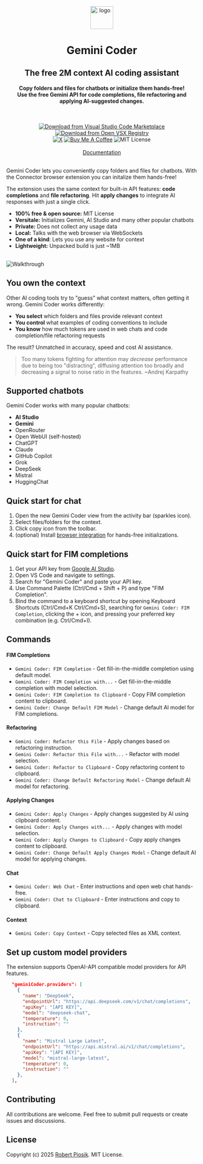 <div align="center">
    <img src="https://raw.githubusercontent.com/robertpiosik/gemini-coder/refs/heads/master/packages/vscode/media/logo.png" alt="logo" width="60">
  <br/>
  <h1>Gemini Coder</h1>
  <h2>The free 2M context AI coding assistant</h2>
  <h4>Copy folders and files for chatbots or initialize them hands-free!<br/>
  Use the free Gemini API for code completions, file refactoring and applying AI-suggested changes.</h4>
  <br/>

<a href="https://marketplace.visualstudio.com/items?itemName=robertpiosik.gemini-coder"><img src="https://img.shields.io/badge/Download-VS_Code_Marketplace-blue" alt="Download from Visual Studio Code Marketplace"></a>
<a href="https://open-vsx.org/extension/robertpiosik/gemini-coder"><img src="https://img.shields.io/badge/Download-Open_VSX_Registry-blue" alt="Download from Open VSX Registry"></a>
<br/>
<a href="https://x.com/intent/follow?screen_name=robertpiosik"><img src="https://img.shields.io/badge/Follow-black?logo=x&amp;logoColor=white" alt="X"></a>
<a href="https://www.buymeacoffee.com/robertpiosik"><img src="https://img.shields.io/badge/Donate-Buy_me_a_coffee-green.svg" alt="Buy Me A Coffee"></a>
<img src="https://img.shields.io/badge/License-MIT-green.svg" alt="MIT License">
<br/>
<br/>
<a href="https://gemini-coder.netlify.app/">Documentation</a>
<br/>
<br/>

</div>

Gemini Coder lets you conveniently copy folders and files for chatbots. With the Connector browser extension you can initalize them hands-free!

The extension uses the same context for built-in API features: **code completions** and **file refactoring**. Hit **apply changes** to integrate AI responses with just a single click.

- **100% free & open source:** MIT License
- **Versitale:** Initializes Gemini, AI Studio and many other popular chatbots
- **Private:** Does not collect any usage data
- **Local:** Talks with the web browser via WebSockets
- **One of a kind**: Lets you use any website for context
- **Lightweight:** Unpacked build is just ~1MB

<br/>

<img src="https://github.com/robertpiosik/gemini-coder/raw/HEAD/packages/shared/src/media/walkthrough.gif" alt="Walkthrough" />

<br/>

## You own the context

Other AI coding tools try to "guess" what context matters, often getting it wrong. Gemini Coder works differently:

- **You select** which folders and files provide relevant context
- **You control** what examples of coding conventions to include
- **You know** how much tokens are used in web chats and code completion/file refactoring requests

The result? Unmatched in accuracy, speed and cost AI assistance.

> Too many tokens fighting for attention may _decrease_ performance due to being too "distracting", diffusing attention too broadly and decreasing a signal to noise ratio in the features. ~Andrej Karpathy

## Supported chatbots

Gemini Coder works with many popular chatbots:

- **AI Studio**
- **Gemini**
- OpenRouter
- Open WebUI (self-hosted)
- ChatGPT
- Claude
- GitHub Copilot
- Grok
- DeepSeek
- Mistral
- HuggingChat

## Quick start for chat

1. Open the new Gemini Coder view from the activity bar (sparkles icon).
2. Select files/folders for the context.
3. Click copy icon from the toolbar.
4. (optional) Install [browser integration](https://gemini-coder.netlify.app/docs/installation/web-browser-integration) for hands-free initializations.

## Quick start for FIM completions

1. Get your API key from [Google AI Studio](https://aistudio.google.com/app/apikey).
2. Open VS Code and navigate to settings.
3. Search for "Gemini Coder" and paste your API key.
4. Use Command Palette (Ctrl/Cmd + Shift + P) and type "FIM Completion".
5. Bind the command to a keyboard shortcut by opening Keyboard Shortcuts (Ctrl/Cmd+K Ctrl/Cmd+S), searching for `Gemini Coder: FIM Completion`, clicking the + icon, and pressing your preferred key combination (e.g. Ctrl/Cmd+I).

## Commands

#### FIM Completions

- `Gemini Coder: FIM Completion` - Get fill-in-the-middle completion using default model.
- `Gemini Coder: FIM Completion with...` - Get fill-in-the-middle completion with model selection.
- `Gemini Coder: FIM Completion to Clipboard` - Copy FIM completion content to clipboard.
- `Gemini Coder: Change Default FIM Model` - Change default AI model for FIM completions.

#### Refactoring

- `Gemini Coder: Refactor this File` - Apply changes based on refactoring instruction.
- `Gemini Coder: Refactor this File with...` - Refactor with model selection.
- `Gemini Coder: Refactor to Clipboard` - Copy refactoring content to clipboard.
- `Gemini Coder: Change Default Refactoring Model` - Change default AI model for refactoring.

#### Applying Changes

- `Gemini Coder: Apply Changes` - Apply changes suggested by AI using clipboard content.
- `Gemini Coder: Apply Changes with...` - Apply changes with model selection.
- `Gemini Coder: Apply Changes to Clipboard` - Copy apply changes content to clipboard.
- `Gemini Coder: Change Default Apply Changes Model` - Change default AI model for applying changes.

#### Chat

- `Gemini Coder: Web Chat` - Enter instructions and open web chat hands-free.
- `Gemini Coder: Chat to Clipboard` - Enter instructions and copy to clipboard.

#### Context

- `Gemini Coder: Copy Context` - Copy selected files as XML context.

## Set up custom model providers

The extension supports OpenAI-API compatible model providers for API features.

```json
  "geminiCoder.providers": [
    {
      "name": "DeepSeek",
      "endpointUrl": "https://api.deepseek.com/v1/chat/completions",
      "apiKey": "[API KEY]",
      "model": "deepseek-chat",
      "temperature": 0,
      "instruction": ""
    },
    {
      "name": "Mistral Large Latest",
      "endpointUrl": "https://api.mistral.ai/v1/chat/completions",
      "apiKey": "[API KEY]",
      "model": "mistral-large-latest",
      "temperature": 0,
      "instruction": ""
    },
  ],
```

## Contributing

All contributions are welcome. Feel free to submit pull requests or create issues and discussions.

## License

Copyright (c) 2025 [Robert Piosik](https://buymeacoffee.com/robertpiosik). MIT License.
